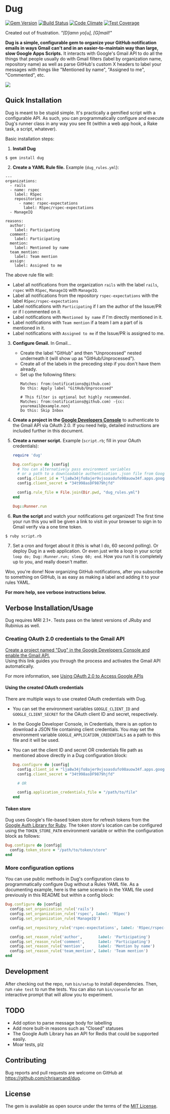 # Dug
[![Gem Version](https://badge.fury.io/rb/dug.svg)](https://badge.fury.io/rb/dug)
[![Build Status](https://travis-ci.org/chrisarcand/dug.svg?branch=master)](https://travis-ci.org/chrisarcand/dug)
[![Code Climate](https://codeclimate.com/github/chrisarcand/dug/badges/gpa.svg)](https://codeclimate.com/github/chrisarcand/dug)
[![Test Coverage](https://codeclimate.com/github/chrisarcand/dug/badges/coverage.svg)](https://codeclimate.com/github/chrisarcand/dug/coverage)

Created out of frustration. _"[D]amn yo[u], [G]mail!"_

**Dug is a simple, configurable gem to organize your GitHub notification emails
in ways Gmail can't and in an easier-to-maintain way than large, slow Google
Apps Scripts.** It interacts with Google's Gmail API to do all the things that
people usually do with Gmail filters (label by organization name, repository
name) as well as parse GitHub's custom X headers to label your messages with
things like "Mentioned by name", "Assigned to me", "Commented", etc.

![](http://screenshots.chrisarcand.com/permxqkc5.jpg)

## Quick Installation

Dug is meant to be stupid simple. It's practically a gemified script with a
configurable API. As such, you can programmatically configure and execute Dug's
runner class in any way you see fit (within a web app hook, a Rake task, a script,
whatever).

Basic installation steps:

1. **Install Dug**

  ```
  $ gem install dug
  ```

2. **Create a YAML Rule file.** Example (`dug_rules.yml`):

  ```
  ---
  organizations:
    - rails
    - name: rspec
      label: RSpec
      repositories:
        - name: rspec-expectations
          label: RSpec/rspec-expectations
    - ManageIQ

  reasons:
    author:
      label: Participating
    comment:
      label: Participating
    mention:
      label: Mentioned by name
    team_mention:
      label: Team mention
    assign:
      label: Assigned to me
  ```

  The above rule file will:
  * Label all notifications from the organization `rails` with the label `rails`, `rspec` with `RSpec`, `ManageIQ` with `ManageIQ`.
  * Label all notifications from the repository `rspec-expectations` with the label `RSpec/rspec-expectations`
  * Label notifications with `Participating` if I am the author of the Issue/PR or if I commented on it.
  * Label notifications with `Mentioned by name` if I'm directly mentioned in it.
  * Label notifications with `Team mention` if a team I am a part of is mentioned in it.
  * Label notifications with `Assigned to me` if the Issue/PR is assigned to me.

3. **Configure Gmail.** In Gmail...

   * Create the label "GitHub" and then "Unprocessed" nested underneath it (will show up as "GitHub/Unprocessed").
   * Create all of the labels in the preceding step if you don't have them already.
   * Set up the following filters:
     ```
     Matches: from:(notifications@github.com)
     Do this: Apply label "GitHub/Unprocessed"

     # This filter is optional but highly recommended.
     Matches: from:(notifications@github.com) -{cc: youremail@example.non}
     Do this: Skip Inbox
     ```

4. **Create a project in the [Google Developers Console](https://console.developers.google.com)** to authenticate to the
   Gmail API via OAuth 2.0. If you need help, detailed instructions are included further in this document.

5. **Create a runner script.** Example (`script.rb`; fill in your OAuth credentials):

   ```ruby
   require 'dug'

   Dug.configure do |config|
     # You can alternatively pass environment variables
     # or a path to a downloadable authentication .json file from Google
     config.client_id = "lja8w34jfo8ajer9vjsoasdufo98auow34f.apps.googleusercontent.com"
     config.client_secret = "34t998asDF9879hjfd"

     config.rule_file = File.join(Dir.pwd, "dug_rules.yml")
   end

   Dug::Runner.run
   ```

6. **Run the script** and watch your notifications get organized! The first time your run this you will be given a link to
   visit in your browser to sign in to Gmail verify via a one time token.

  ```
  $ ruby script.rb
  ```

7. Set a cron and forget about it (this is what I do, 60 second polling). Or deploy Dug in a web application. Or even
   just write a loop in your script `loop do; Dug::Runner.run; sleep 60; end`. How you run it is completely up to you,
   and really doesn't matter.

Woo, you're done! Now organizing GitHub notifications, after you subscribe to something on GitHub, is as easy as making
a label and adding it to your rules YAML.

**For more help, see verbose instructions below.**

## Verbose Installation/Usage

Dug requires MRI 2.1+. Tests pass on the latest versions of JRuby and Rubinius as well.

### Creating OAuth 2.0 credentials to the Gmail API

[Create a project named "Dug" in the Google Developers Console and enable the Gmail
API.](https://console.developers.google.com//start/api?id=gmail&credential=client_key)  
Using this link guides you through the process and activates the Gmail API automatically.

For more information, see [Using OAuth 2.0 to Access Google APIs](https://developers.google.com/identity/protocols/OAuth2)

#### Using the created OAuth credentials

There are multiple ways to use created OAuth credentials with Dug.

* You can set the environment variables `GOOGLE_CLIENT_ID` and `GOOGLE_CLIENT_SECRET` for the OAuth client ID and secret, respectively.
* In the Google Developer Console, in Credentials, there is an option to download a JSON file containing client credentials. You may set
  the environment variable `GOOGLE_APPLICATION_CREDENTIALS` as a path to this file and it will be used.
* You can set the client ID and secret OR credentials file path as mentioned above directly in a Dug configuration block:

  ```ruby
  Dug.configure do |config|
    config.client_id = "lja8w34jfo8ajer9vjsoasdufo98auow34f.apps.googleusercontent.com"
    config.client_secret = "34t998asDF9879hjfd"

    # OR

    config.application_credentials_file = "/path/to/file"
  end
  ```

#### Token store

Dug uses Google's file-based token store for refresh tokens from the [Google Auth
Library for Ruby](https://github.com/google/google-auth-library-ruby). The token
store's location can be configured using the `TOKEN_STORE_PATH` environment
variable or within the configuration block as follows:

```ruby
Dug.configure do |config|
  config.token_store = "/path/to/token/store"
end
```

### More configuration options

You can use public methods in Dug's configuration class to programmatically
configure Dug without a Rules YAML file.  As a documenting example, here is the
same scenario in the YAML file used previously in this README but within a config
block:

```ruby
Dug.configure do |config|
  config.set_organization_rule('rails')
  config.set_organization_rule('rspec', label: 'RSpec')
  config.set_organization_rule('ManageIQ')

  config.set_repository_rule('rspec-expectations', label: 'RSpec/rspec-expectations')

  config.set_reason_rule('author',       label: 'Participating')
  config.set_reason_rule('comment',      label: 'Participating')
  config.set_reason_rule('mention',      label: 'Mention by name')
  config.set_reason_rule('team_mention', label: 'Team mention')
end
```

## Development

After checking out the repo, run `bin/setup` to install dependencies. Then, run
`rake test` to run the tests. You can also run `bin/console` for an interactive
prompt that will allow you to experiment.

## TODO
* Add option to parse message body for labelling
* Add more built-in reasons such as "Closed" statuses
* The Google Auth Library has an API for Redis that could be supported easily.
* Moar tests, plz

## Contributing

Bug reports and pull requests are welcome on GitHub at https://github.com/chrisarcand/dug.

## License

The gem is available as open source under the terms of the [MIT License](http://opensource.org/licenses/MIT).

